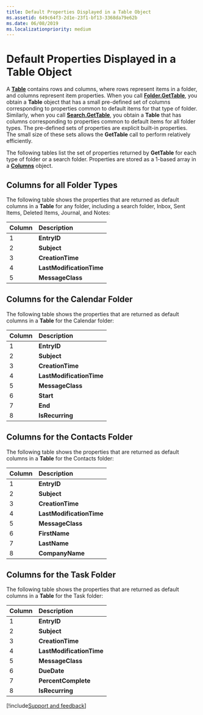 ```yaml
---
title: Default Properties Displayed in a Table Object
ms.assetid: 649c64f3-2d1e-23f1-bf13-3368da79e62b
ms.date: 06/08/2019
ms.localizationpriority: medium
---
```



# Default Properties Displayed in a Table Object

A **[Table](../../../api/Outlook.Table.md)** contains rows and columns, where rows represent items in a folder, and columns represent item properties. When you call **[Folder.GetTable](../../../api/Outlook.Folder.GetTable.md)**, you obtain a **Table** object that has a small pre-defined set of columns corresponding to properties common to default items for that type of folder. Similarly, when you call **[Search.GetTable](../../../api/Outlook.Search.GetTable.md)**, you obtain a **Table** that has columns corresponding to properties common to default items for all folder types. The pre-defined sets of properties are explicit built-in properties. The small size of these sets allows the **GetTable** call to perform relatively efficiently.

The following tables list the set of properties returned by **GetTable** for each type of folder or a search folder. Properties are stored as a 1-based array in a **[Columns](../../../api/Outlook.Columns.md)** object.

## Columns for all Folder Types

The following table shows the properties that are returned as default columns in a **Table** for any folder, including a search folder, Inbox, Sent Items, Deleted Items, Journal, and Notes:

| **Column**| **Description**|
|:-----|:-----|
|1| **EntryID**|
|2| **Subject**|
|3| **CreationTime**|
|4| **LastModificationTime**|
|5| **MessageClass**|

## Columns for the Calendar Folder

The following table shows the properties that are returned as default columns in a **Table** for the Calendar folder:

| **Column**| **Description**|
|:-----|:-----|
|1| **EntryID**|
|2| **Subject**|
|3| **CreationTime**|
|4| **LastModificationTime**|
|5| **MessageClass**|
|6| **Start**|
|7| **End**|
|8| **IsRecurring**|


## Columns for the Contacts Folder

The following table shows the properties that are returned as default columns in a **Table** for the Contacts folder:


| **Column**| **Description**|
|:-----|:-----|
|1| **EntryID**|
|2| **Subject**|
|3| **CreationTime**|
|4| **LastModificationTime**|
|5| **MessageClass**|
|6| **FirstName**|
|7| **LastName**|
|8| **CompanyName**|


## Columns for the Task Folder

The following table shows the properties that are returned as default columns in a **Table** for the Task folder:

| **Column**| **Description**|
|:-----|:-----|
|1| **EntryID**|
|2| **Subject**|
|3| **CreationTime**|
|4| **LastModificationTime**|
|5| **MessageClass**|
|6| **DueDate**|
|7| **PercentComplete**|
|8| **IsRecurring**|

[!include[Support and feedback](~/includes/feedback-boilerplate.md)]